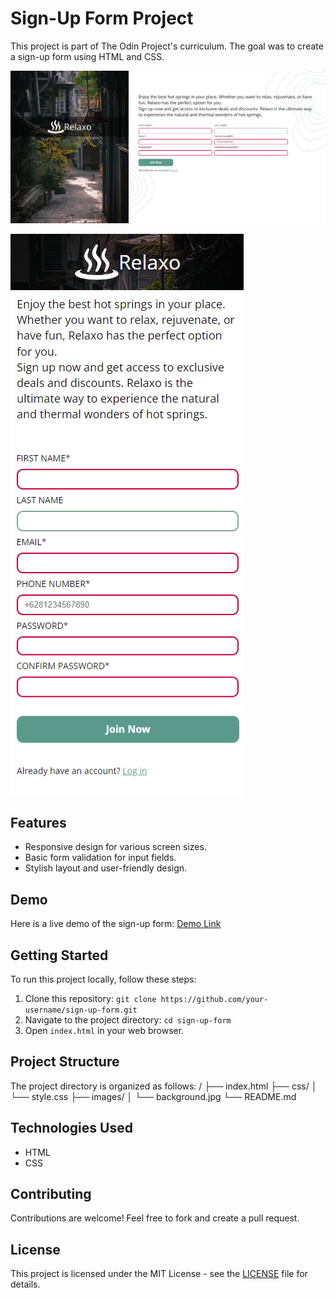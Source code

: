 # Sign-Up Form Project

This project is part of The Odin Project's curriculum. The goal was to create a sign-up form using HTML and CSS.

![Screenshot of the Sign-Up Form](./images/Relaxo-desktop.png)

![Screenshot of the Sign-Up Form Responsive](./images/Relaxo-mobile.png)

## Features

- Responsive design for various screen sizes.
- Basic form validation for input fields.
- Stylish layout and user-friendly design.

## Demo

Here is a live demo of the sign-up form: [Demo Link](https://relaxo-site.netlify.app/)

## Getting Started

To run this project locally, follow these steps:

1. Clone this repository: `git clone https://github.com/your-username/sign-up-form.git`
2. Navigate to the project directory: `cd sign-up-form`
3. Open `index.html` in your web browser.

## Project Structure

The project directory is organized as follows:
/
├── index.html
├── css/
│ └── style.css
├── images/
│ └── background.jpg
└── README.md

## Technologies Used

- HTML
- CSS

## Contributing

Contributions are welcome! Feel free to fork and create a pull request.

## License

This project is licensed under the MIT License - see the [LICENSE](LICENSE) file for details.
